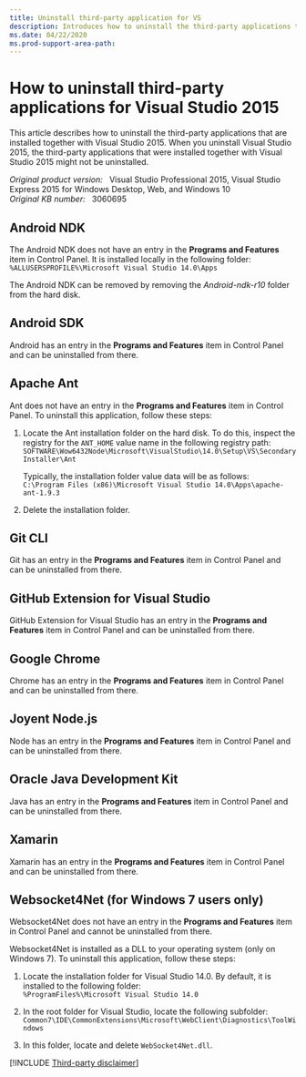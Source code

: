 ```yaml
---
title: Uninstall third-party application for VS
description: Introduces how to uninstall the third-party applications that are installed together with Visual Studio 2015.
ms.date: 04/22/2020
ms.prod-support-area-path:
---
```

# How to uninstall third-party applications for Visual Studio 2015

This article describes how to uninstall the third-party applications that are installed together with Visual Studio 2015. When you uninstall Visual Studio 2015, the third-party applications that were installed together with Visual Studio 2015 might not be uninstalled.

_Original product version:_ &nbsp; Visual Studio Professional 2015, Visual Studio Express 2015 for Windows Desktop, Web, and Windows 10  
_Original KB number:_ &nbsp; 3060695

## Android NDK

The Android NDK does not have an entry in the **Programs and Features** item in Control Panel. It is installed locally in the following folder:  
    `%ALLUSERSPROFILE%\Microsoft Visual Studio 14.0\Apps`

The Android NDK can be removed by removing the *Android-ndk-r10* folder from the hard disk.

## Android SDK

Android has an entry in the **Programs and Features** item in Control Panel and can be uninstalled from there.

## Apache Ant

Ant does not have an entry in the **Programs and Features** item in Control Panel. To uninstall this application, follow these steps:

1. Locate the Ant installation folder on the hard disk. To do this, inspect the registry for the `ANT_HOME` value name in the following registry path:  
    `SOFTWARE\Wow6432Node\Microsoft\VisualStudio\14.0\Setup\VS\SecondaryInstaller\Ant`  

    Typically, the installation folder value data will be as follows:  
    `C:\Program Files (x86)\Microsoft Visual Studio 14.0\Apps\apache-ant-1.9.3`

2. Delete the installation folder.

## Git CLI

Git has an entry in the **Programs and Features** item in Control Panel and can be uninstalled from there.

## GitHub Extension for Visual Studio

GitHub Extension for Visual Studio has an entry in the **Programs and Features** item in Control Panel and can be uninstalled from there.

## Google Chrome

Chrome has an entry in the **Programs and Features** item in Control Panel and can be uninstalled from there.

## Joyent Node.js

Node has an entry in the **Programs and Features** item in Control Panel and can be uninstalled from there.

## Oracle Java Development Kit

Java has an entry in the **Programs and Features** item in Control Panel and can be uninstalled from there.

## Xamarin

Xamarin has an entry in the **Programs and Features** item in Control Panel and can be uninstalled from there.

## Websocket4Net (for Windows 7 users only)

Websocket4Net does not have an entry in the **Programs and Features** item in Control Panel and cannot be uninstalled from there.

Websocket4Net is installed as a DLL to your operating system (only on Windows 7). To uninstall this application, follow these steps:

1. Locate the installation folder for Visual Studio 14.0. By default, it is installed to the following folder:  
    `%ProgramFiles%\Microsoft Visual Studio 14.0`

2. In the root folder for Visual Studio, locate the following subfolder:  
    `Common7\IDE\CommonExtensions\Microsoft\WebClient\Diagnostics\ToolWindows`

3. In this folder, locate and delete `WebSocket4Net.dll`.

[!INCLUDE [Third-party disclaimer](../includes/third-party-disclaimer.md)]
